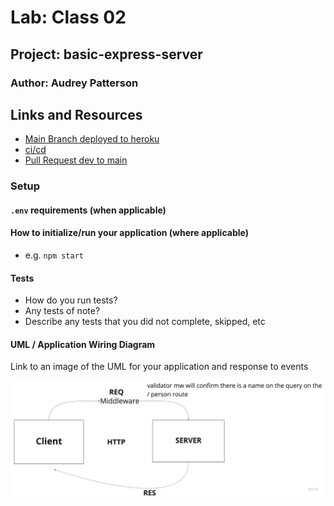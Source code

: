 # Lab: Class 02

## Project: basic-express-server

### Author: Audrey Patterson

## Links and Resources

- [Main Branch deployed to heroku](https://audrey-basic-express-server.herokuapp.com/)
- [ci/cd](http://xyz.com)
- [Pull Request dev to main](http://xyz.com)

### Setup

#### `.env` requirements (when applicable)

#### How to initialize/run your application (where applicable)

- e.g. `npm start`

#### Tests

- How do you run tests?
- Any tests of note?
- Describe any tests that you did not complete, skipped, etc

#### UML / Application Wiring Diagram

Link to an image of the UML for your application and response to events

![Lab 02 UML](assets/lab02uml.jpg)
